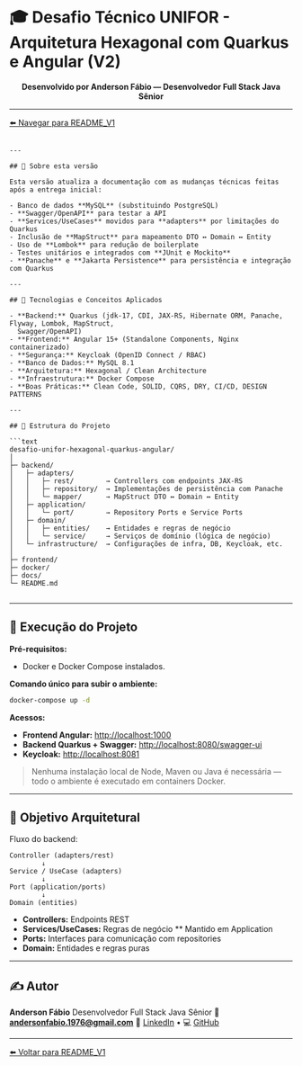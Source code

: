 # 🎓 Desafio Técnico UNIFOR - Arquitetura Hexagonal com Quarkus e Angular (V2)

<p align="center">
  <b>Desenvolvido por Anderson Fábio — Desenvolvedor Full Stack Java Sênior</b>
</p>

---

[⬅️ Navegar para README_V1](./README_V1.md)

```

---

## 📌 Sobre esta versão

Esta versão atualiza a documentação com as mudanças técnicas feitas após a entrega inicial:

- Banco de dados **MySQL** (substituindo PostgreSQL)
- **Swagger/OpenAPI** para testar a API
- **Services/UseCases** movidos para **adapters** por limitações do Quarkus
- Inclusão de **MapStruct** para mapeamento DTO ↔ Domain ↔ Entity
- Uso de **Lombok** para redução de boilerplate
- Testes unitários e integrados com **JUnit e Mockito**
- **Panache** e **Jakarta Persistence** para persistência e integração com Quarkus

---

## 🧱 Tecnologias e Conceitos Aplicados

- **Backend:** Quarkus (jdk-17, CDI, JAX-RS, Hibernate ORM, Panache, Flyway, Lombok, MapStruct, 
  Swagger/OpenAPI)
- **Frontend:** Angular 15+ (Standalone Components, Nginx containerizado)
- **Segurança:** Keycloak (OpenID Connect / RBAC)
- **Banco de Dados:** MySQL 8.1
- **Arquitetura:** Hexagonal / Clean Architecture
- **Infraestrutura:** Docker Compose
- **Boas Práticas:** Clean Code, SOLID, CQRS, DRY, CI/CD, DESIGN PATTERNS

---

## 🧩 Estrutura do Projeto

```text
desafio-unifor-hexagonal-quarkus-angular/
│
├─ backend/      
│   ├─ adapters/        
│   │   ├─ rest/        → Controllers com endpoints JAX-RS
│   │   ├─ repository/  → Implementações de persistência com Panache
│   │   └─ mapper/      → MapStruct DTO ↔ Domain ↔ Entity
│   ├─ application/    
│   │   └─ port/        → Repository Ports e Service Ports
│   ├─ domain/         
│   │   ├─ entities/    → Entidades e regras de negócio
│   │   └─ service/     → Serviços de domínio (lógica de negócio)
│   └─ infrastructure/  → Configurações de infra, DB, Keycloak, etc.
│
├─ frontend/     
├─ docker/       
├─ docs/         
└─ README.md
  
````

---

## 🚀 Execução do Projeto

**Pré-requisitos:**

* Docker e Docker Compose instalados.

**Comando único para subir o ambiente:**

```bash
docker-compose up -d
```

**Acessos:**

* **Frontend Angular:** [http://localhost:1000](http://localhost:1000)
* **Backend Quarkus + Swagger:** [http://localhost:8080/swagger-ui](http://localhost:8080/q/swagger-ui)
* **Keycloak:** [http://localhost:8081](http://localhost:8081)

> Nenhuma instalação local de Node, Maven ou Java é necessária — todo o ambiente é executado em containers Docker.

---

## 🧠 Objetivo Arquitetural

Fluxo do backend:

```
Controller (adapters/rest)
        ↓
Service / UseCase (adapters)
        ↓
Port (application/ports)
        ↓
Domain (entities)
```

* **Controllers:** Endpoints REST
* **Services/UseCases:** Regras de negócio ** Mantido em Application
* **Ports:** Interfaces para comunicação com repositories
* **Domain:** Entidades e regras puras

---

## ✍️ Autor

**Anderson Fábio**
Desenvolvedor Full Stack Java Sênior
📧 **[andersonfabio.1976@gmail.com](mailto:andersonfabio.1976@gmail.com)**
🔗 [LinkedIn](https://www.linkedin.com/in/andersonfabio1976) • 💻 [GitHub](https://github.com/andersonfabio)

---

[⬅️ Voltar para README_V1](./README_V1.md)

